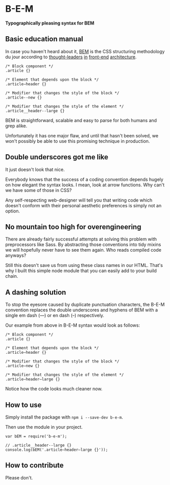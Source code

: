 # B-E-M
**Typographically pleasing syntax for BEM**

## Basic education manual

In case you haven't heard about it, [BEM](https://en.bem.info/) is the CSS structuring methodology du jour according to [thought-leaders](http://csswizardry.com/2013/01/mindbemding-getting-your-head-round-bem-syntax/) [in](http://www.smashingmagazine.com/2012/04/16/a-new-front-end-methodology-bem/) [front-end](http://webdesign.tutsplus.com/articles/an-introduction-to-the-bem-methodology–cms-19403) [architecture](https://css-tricks.com/bem-101/).

```
/* Block component */
.article {}

/* Element that depends upon the block */ 
.article—header {}

/* Modifier that changes the style of the block */
.article--new {} 

/* Modifier that changes the style of the element */
.article__header--large {}
```

BEM is straightforward, scalable and easy to parse for both humans and grep alike.

Unfortunately it has one major flaw, and until that hasn't been solved, we won't possibly be able to use this promising technique in production.

## Double underscores got me like

It just doesn't look that nice.

Everybody knows that the success of a coding convention depends hugely on how elegant the syntax looks. I mean, look at arrow functions. Why can't we have some of those in CSS?

Any self-respecting web-designer will tell you that writing code which doesn't conform with their personal aesthetic preferences is simply not an option.

## No mountain too high for overengineering

There are already fairly successful attempts at solving this problem with preprocessors like Sass. By abstracting those conventions into tidy mixins we will hopefully never have to see them again. Who reads compiled code anyways?

Still this doesn't save us from using these class names in our HTML. That's why I built this simple node module that you can easily add to your build chain.

## A dashing solution

To stop the eyesore caused by duplicate punctuation characters, the B-E-M convention replaces the double underscores and hyphens of BEM with a single em dash (—) or en dash (–) respectively.

Our example from above in B-E-M syntax would look as follows:

```
/* Block component */
.article {}

/* Element that depends upon the block */ 
.article—header {}

/* Modifier that changes the style of the block */
.article–new {} 

/* Modifier that changes the style of the element */
.article—header–large {}
```

Notice how the code looks much cleaner now.

## How to use

Simply install the package with `npm i --save-dev b-e-m`.

Then use the module in your project.

```
var bEM = require('b-e-m');

// .article__header--large {}
console.log(bEM('.article—header–large {}'));
```

## How to contribute
Please don't.
